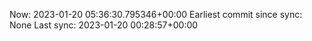 Now: 2023-01-20 05:36:30.795346+00:00 Earliest commit since sync: None Last sync: 2023-01-20 00:28:57+00:00
